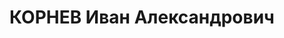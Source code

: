 ---
title: КОРНЕВ Иван Александрович
description: 'Род. в 1907, Ивановская обл., Родниковский р-н, с. Красное. Проживал:
  Ярославская обл., г. Ярославль, ул. Волдарского, 50, кв.26. ЯЭМЗ, Начальник цеха

  Арестован 08.07.1937. Обв. по ст. 58-7, 58-8, 58-11. Приговор: ВК ВС СССР, 28.12.1937
  – ВМН. Расстрелян 28.12.1937.

  Реабилитирован ВК ВС СССР 16.07.1957'
---